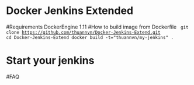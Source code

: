 # Docker Jenkins Extended
#Requirements
DockerEngine 1.11
#How to build image from Dockerfile
<code>
git clone https://github.com/thuannvn/Docker-Jenkins-Extend.git
cd Docker-Jenkins-Extend
docker build -t="thuannvn/my-jenkins" .
</code>

# Start your jenkins

#FAQ
